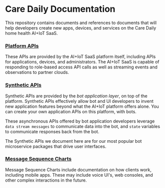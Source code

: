 # Care Daily Documentation

This repository contains documents and references to documents that will help developers create new apps, devices, and services on the Care Daily home health AI+IoT SaaS.

### [Platform APIs](platform_apis/README.md)

These APIs are provided by the AI+IoT SaaS platform itself, including APIs for applications, devices, and administrators. The AI+IoT SaaS is capable of responding to role-based access API calls as well as streaming events and observations to partner clouds.

### [Synthetic APIs](synthetic_apis/README.md)

Synthetic APIs are provided by the *bot application layer*, on top of the platform. Synthetic APIs effectively allow bot and UI developers to invent new application features beyond what the AI+IoT platform offers alone. You can create your own application APIs on this platform, with bots.

These asynchronous APIs offered by bot application developers leverage `data stream messages` to communicate data into the bot, and `state` variables to communicate responses back from the bot. 

The Synthetic APIs we document here are for our most popular bot microservice packages that drive user interfaces.

### [Message Sequence Charts](message_sequence_charts/README.md)

Message Sequence Charts include documentation on how clients work, including mobile apps. These may include voice UI's, web consoles, and other complex interactions in the future.
